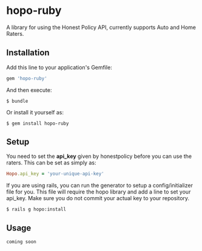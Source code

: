 
# hopo-ruby

A library for using the Honest Policy API, currently supports Auto and Home Raters.

## Installation

Add this line to your application's Gemfile:

```ruby
gem 'hopo-ruby'
```

And then execute:

    $ bundle

Or install it yourself as:

    $ gem install hopo-ruby


## Setup

You need to set the **api_key** given by honestpolicy before you can use the raters.  This can be set as simply as:

```ruby
Hopo.api_key = 'your-unique-api-key'
```

If you are using rails, you can run the generator to setup a config/initializer file for you.  This file will require the hopo library and add a line to set your api_key.  Make sure you do not commit your actual key to your repository.

    $ rails g hopo:install


## Usage

    coming soon
